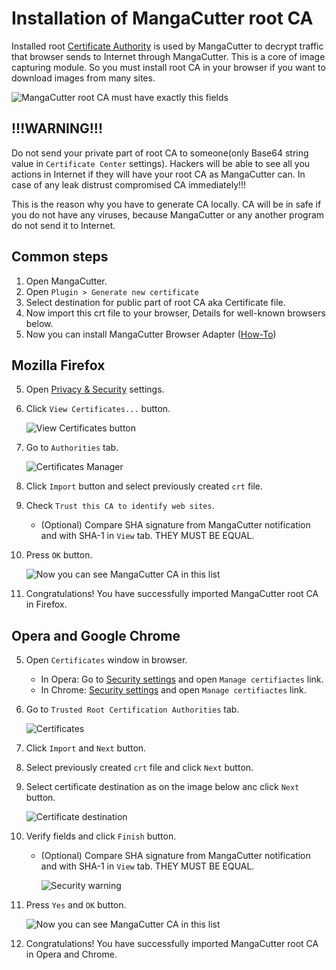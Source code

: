 # Installation of MangaCutter root CA

Installed root [Certificate Authority](https://en.wikipedia.org/wiki/Certificate_authority) is used by MangaCutter to
decrypt traffic that browser sends to Internet through MangaCutter. This is a core of image capturing module. So you
must install root CA in your browser if you want to download images from many sites.

![MangaCutter root CA must have exactly this fields](img/root-ca-x509-extensions.png)

## !!!WARNING!!!

Do not send your private part of root CA to someone(only Base64 string value in `Certificate Center` settings). Hackers
will be able to see all you actions in Internet if they will have your root CA as MangaCutter can. In case of any leak
distrust compromised CA immediately!!!

This is the reason why you have to generate CA locally. CA will be in safe if you do not have any viruses, because
MangaCutter or any another program do not send it to Internet.

## Common steps

1. Open MangaCutter.
2. Open `Plugin > Generate new certificate`
3. Select destination for public part of root CA aka Certificate file.
4. Now import this crt file to your browser, Details for well-known browsers below.
5. Now you can install MangaCutter Browser Adapter ([How-To](how-to-install-extension.md))

## Mozilla Firefox

5. Open [Privacy & Security](about:preferences#privacy) settings.
6. Click `View Certificates...` button.

   ![`View Certificates` button](img/firefox-ca-install-view-cert.png)
7. Go to `Authorities` tab.

   ![Certificates Manager](img/firefox-ca-install-cert-manager.png)
8. Click `Import` button and select previously created `crt` file.
9. Check `Trust this CA to identify web sites`.
    + (Optional) Compare SHA signature from MangaCutter notification and with SHA-1 in `View` tab. THEY MUST BE EQUAL.
10. Press `OK` button.

    ![Now you can see MangaCutter CA in this list](img/firefox-ca-install-result.png)
11. Congratulations! You have successfully imported MangaCutter root CA in Firefox.

## Opera and Google Chrome

5. Open `Certificates` window in browser.
    + In Opera: Go to [Security settings](opera://settings/security) and open `Manage certifiactes` link.
    + In Chrome: [Security settings](chrome://settings/security) and open `Manage certifiactes` link.
6. Go to `Trusted Root Certification Authorities` tab.

   ![Certificates](img/opera-chrome-ca-install-cert-manager.png)
7. Click `Import` and `Next` button.
8. Select previously created `crt` file and click `Next` button.
9. Select certificate destination as on the image below anc click `Next` button.

   ![Certificate destination](img/opera-chrome-ca-install-cert-location.png)
10. Verify fields and click `Finish` button.
    + (Optional)  Compare SHA signature from MangaCutter notification and with SHA-1 in `View` tab. THEY MUST BE EQUAL.

      ![Security warning](img/opera-chrome-ca-install-warning.png)
11. Press `Yes` and `OK` button.

    ![Now you can see MangaCutter CA in this list](img/opera-chrome-ca-install-result.png)

12. Congratulations! You have successfully imported MangaCutter root CA in Opera and Chrome.